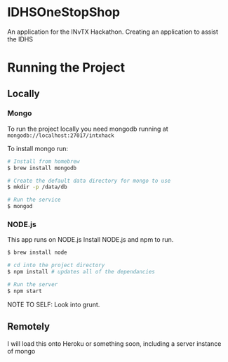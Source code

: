 # IDHSOneStopShop
An application for the INvTX Hackathon. Creating an application to assist the IDHS

# Running the Project 

## Locally

### Mongo

To run the project locally you need mongodb running at `mongodb://localhost:27017/intxhack`

To install mongo run: 

````sh
# Install from homebrew
$ brew install mongodb

# Create the default data directory for mongo to use
$ mkdir -p /data/db

# Run the service
$ mongod
````

### NODE.js

This app runs on NODE.js
Install NODE.js and npm to run. 

````sh
$ brew install node

# cd into the project directory 
$ npm install # updates all of the dependancies

# Run the server
$ npm start
````

NOTE TO SELF: Look into grunt.

## Remotely

I will load this onto Heroku or something soon, including a server instance of mongo



